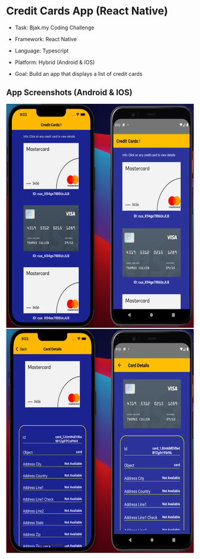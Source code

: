 # Credit Cards App (React Native)

- Task: Bjak.my Coding Challenge
- Framework: React Native
- Language: Typescript
- Platform: Hybrid (Android & IOS)

- Goal: Build an app that displays a list of credit cards


## App Screenshots (Android & IOS)

<div align="center">
  <img src="https://github.com/fareezj/Credit-Cards-React-Native/blob/master/images/ccss1.png" width="600" height="600" title="hover text">
</div>
<div align="center">
  <img src="https://github.com/fareezj/Credit-Cards-React-Native/blob/master/images/ccss2.png" width="600" height="600" title="hover text">
</div>

